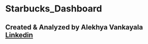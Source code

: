 # Starbucks_Dashboard 

## Created & Analyzed by Alekhya Vankayala [Linkedin](https://www.linkedin.com/in/alekhyavankayala/)

